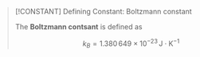 >[!CONSTANT] Defining Constant: Boltzmann constant
>
>The **Boltzmann contsant** is defined as
>
>$$
>k_B = 1.380\, 649 \times 10^{-23} \, \mathrm{J} \cdot \mathrm{K}^{-1}
>$$
>